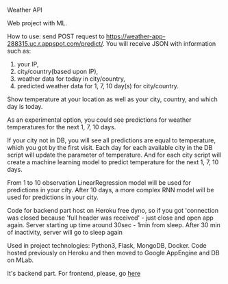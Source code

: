 Weather API

Web project with ML.

How to use:
send POST request to https://weather-app-288315.uc.r.appspot.com/predict/.
You will receive JSON with information such as:
1) your IP, 
2) city/country(based upon IP), 
3) weather data for today in city/country,
4) predicted weather data for 1, 7, 10 day(s) for city/country.

Show temperature at your location as well as your city, country, and which day is today.

As an experimental option, you could see predictions for weather temperatures for the next 1, 7, 10 days.

If your city not in DB, you will see all predictions are equal to temperature, which you got by the first visit. Each day for each available city in the DB script will update the parameter of temperature. And for each city script will create a machine learning model to predict temperature for the next 1, 7, 10 days.

From 1 to 10 observation LinearRegression model will be used for predictions in your city. After 10 days, a more complex RNN model will be used for predictions in your city.

Code for backend part host on Heroku free dyno, so if you got 'connection was closed because 'full header was received' - just close and open app again. Server starting up time around 30sec - 1min from sleep. After 30 min of inactivity, server will go to sleep again

Used in project technologies: Python3, Flask, MongoDB, Docker.
Code hosted previously on Heroku and then moved to Google AppEngine and DB on MLab.

It's backend part. For frontend, please, go [here](https://github.com/Oysiyl/simple-weather-app)
